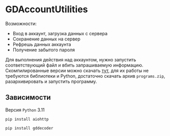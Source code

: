 # GDAccountUtilities

Возможности:
- Вход в аккаунт, загрузка данных с сервера
- Сохранение данных на сервер
- Рефрешь данных аккаунта
- Получение забытого пароля

Для выполнения действия над аккаунтом, нужно запустить соответствующий файл и вбить запрашиваемую информацию.
Скомпилированные версии можно скачать [тут](https://github.com/NodusLorden/GDAccountUtilities/releases), для их работы не требуются библиотеки и Python, достаточно скачать архив `programs.zip`, разархивировать и запустить программу.


## Зависимости

Версия `Python` 3.11

```
pip install aiohttp
```
```
pip install gddecoder
```
